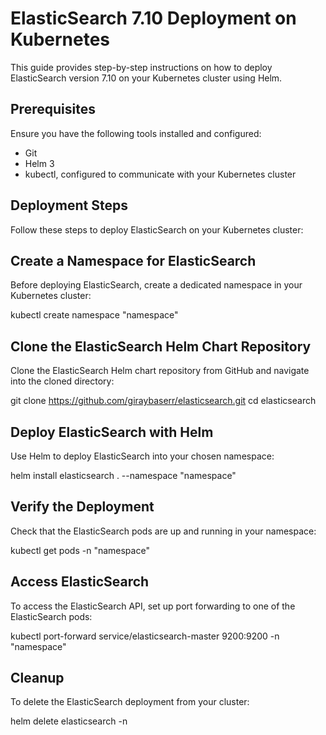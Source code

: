 # ElasticSearch 7.10 Deployment on Kubernetes

This guide provides step-by-step instructions on how to deploy ElasticSearch version 7.10 on your Kubernetes cluster using Helm.

## Prerequisites

Ensure you have the following tools installed and configured:
- Git
- Helm 3
- kubectl, configured to communicate with your Kubernetes cluster

## Deployment Steps

Follow these steps to deploy ElasticSearch on your Kubernetes cluster:

## Create a Namespace for ElasticSearch

   Before deploying ElasticSearch, create a dedicated namespace in your Kubernetes cluster:

   kubectl create namespace "namespace"

## Clone the ElasticSearch Helm Chart Repository

Clone the ElasticSearch Helm chart repository from GitHub and navigate into the cloned directory:

git clone https://github.com/giraybaserr/elasticsearch.git
cd elasticsearch

## Deploy ElasticSearch with Helm

Use Helm to deploy ElasticSearch into your chosen namespace:

helm install elasticsearch . --namespace "namespace"

## Verify the Deployment

Check that the ElasticSearch pods are up and running in your namespace:

kubectl get pods -n "namespace"

## Access ElasticSearch

To access the ElasticSearch API, set up port forwarding to one of the ElasticSearch pods:

kubectl port-forward service/elasticsearch-master 9200:9200 -n "namespace"

## Cleanup

To delete the ElasticSearch deployment from your cluster:

helm delete elasticsearch -n <namespace>


